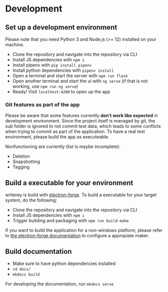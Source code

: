 # Development

## Set up a development environment

Please note that you need Python 3 and Node.js (>= 12) installed on your machine.

- Clone the repository and navigate into the repository via CLI
- Install JS dependencies with `npm i`
- Install pipenv with `pip install pipenv`
- Install python dependencies with  `pipenv install`
- Open a terminal and start the server with `npm run flask`
- Open another terminal and start the ui with `ng serve` (if that is not working, use `npm run ng serve`)
- Ready! Visit `localhost:4200` to open up the app 

### Git features as part of the app

Please be aware that some features currently **don't work like expected** in development environment. Since the project itself is managed by git, the sub folder is ignored to not commit test data, which leads to some conflicts when trying to commit as part of the application. To have a real test environment, please build the app as executeable.

Nonfunctioning are currently (list is maybe incomplete):

- Deletion
- Snapshotting
- Tagging

## Build a executable for your environment
writerey is build with [electron-forge](https://www.electronforge.io/). To build a executable for your target system, do the following:

- Clone the repository and navigate into the repository via CLI
- Install JS dependencies with `npm i`
- Trigger building and packaging with `npm run build-make`

If you want to build the application for a non-windows platform, please refer to [the electron-forge documentation](https://www.electronforge.io/config/makers) to configure a appropiate maker.

## Build documentation

- Make sure to have python dependencies installed
- `cd docs/`
- `mkdocs build`

For developing the documentation, run `mkdocs serve`
